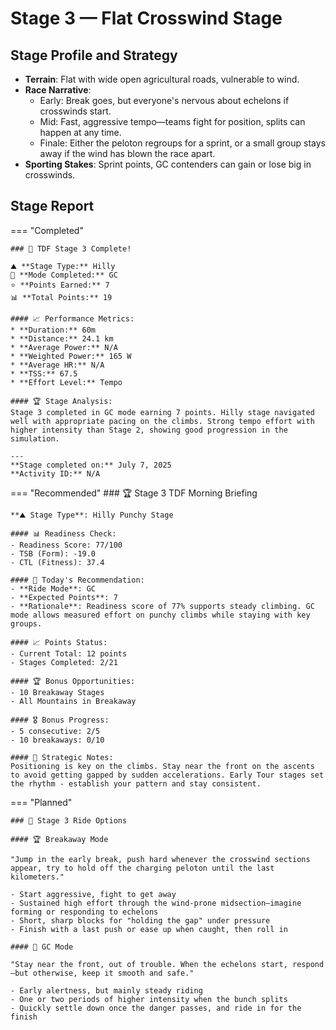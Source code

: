 # Stage 3 — Flat Crosswind Stage

## Stage Profile and Strategy

- **Terrain**: Flat with wide open agricultural roads, vulnerable to wind.
- **Race Narrative**:
	- Early: Break goes, but everyone's nervous about echelons if crosswinds start.
	- Mid: Fast, aggressive tempo—teams fight for position, splits can happen at any time.
	- Finale: Either the peloton regroups for a sprint, or a small group stays away if the wind has blown the race apart.
- **Sporting Stakes**: Sprint points, GC contenders can gain or lose big in crosswinds.

## Stage Report

=== "Completed"

	### 🎉 TDF Stage 3 Complete!

	⛰️ **Stage Type:** Hilly  
	🚴 **Mode Completed:** GC  
	⭐ **Points Earned:** 7  
	📊 **Total Points:** 19

	#### 📈 Performance Metrics:
	* **Duration:** 60m
	* **Distance:** 24.1 km
	* **Average Power:** N/A
	* **Weighted Power:** 165 W
	* **Average HR:** N/A
	* **TSS:** 67.5
	* **Effort Level:** Tempo

	#### 🏆 Stage Analysis:
	Stage 3 completed in GC mode earning 7 points. Hilly stage navigated well with appropriate pacing on the climbs. Strong tempo effort with higher intensity than Stage 2, showing good progression in the simulation.

	---
	**Stage completed on:** July 7, 2025  
	**Activity ID:** N/A

=== "Recommended"
	### 🏆 Stage 3 TDF Morning Briefing

	**⛰️ Stage Type**: Hilly Punchy Stage

	#### 📊 Readiness Check:
	- Readiness Score: 77/100
	- TSB (Form): -19.0
	- CTL (Fitness): 37.4

	#### 🎯 Today's Recommendation:
	- **Ride Mode**: GC
	- **Expected Points**: 7
	- **Rationale**: Readiness score of 77% supports steady climbing. GC mode allows measured effort on punchy climbs while staying with key groups.

	#### 📈 Points Status:
	- Current Total: 12 points
	- Stages Completed: 2/21

	#### 🏆 Bonus Opportunities:
	- 10 Breakaway Stages
	- All Mountains in Breakaway

	#### 🎖️ Bonus Progress:
	- 5 consecutive: 2/5
	- 10 breakaways: 0/10

	#### 📝 Strategic Notes:
	Positioning is key on the climbs. Stay near the front on the ascents to avoid getting gapped by sudden accelerations. Early Tour stages set the rhythm - establish your pattern and stay consistent.
=== "Planned"

	### 🚴 Stage 3 Ride Options

	#### 🏆 Breakaway Mode
	
	"Jump in the early break, push hard whenever the crosswind sections appear, try to hold off the charging peloton until the last kilometers."

	- Start aggressive, fight to get away
	- Sustained high effort through the wind-prone midsection—imagine forming or responding to echelons
	- Short, sharp blocks for "holding the gap" under pressure
	- Finish with a last push or ease up when caught, then roll in
	
	#### 🦺 GC Mode

	"Stay near the front, out of trouble. When the echelons start, respond—but otherwise, keep it smooth and safe."

	- Early alertness, but mainly steady riding
	- One or two periods of higher intensity when the bunch splits
	- Quickly settle down once the danger passes, and ride in for the finish
